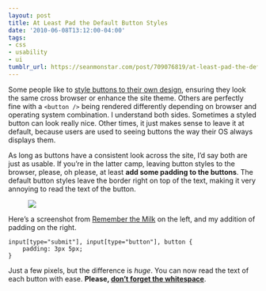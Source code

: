 ```yaml
---
layout: post
title: At Least Pad the Default Button Styles
date: '2010-06-08T13:12:00-04:00'
tags:
- css
- usability
- ui
tumblr_url: https://seanmonstar.com/post/709076819/at-least-pad-the-default-button-styles
---
```

Some people like to [style buttons to their own design](http://seanmonstar.com/blog/2009-04-29-use-css-borders-for-3d-effects/), ensuring they look the same cross browser or enhance the site theme. Others are perfectly fine with a `<button />` being rendered differently depending on browser and operating system combination. I understand both sides. Sometimes a styled button can look really nice. Other times, it just makes sense to leave it at default, because users are used to seeing buttons the way their OS always displays them.

As long as buttons have a consistent look across the site, I’d say both are just as usable. If you’re in the latter camp, leaving button styles to the browser, please, oh please, at least **add some padding to the buttons**. The default button styles leave the border right on top of the text, making it very annoying to read the text of the button.

<figure class="tmblr-full" data-orig-height="74" data-orig-width="344"><img src="https://64.media.tumblr.com/869d61154dcd9952168f895de25420af/d9aa98bea7cf9f44-e4/s540x810/f9ca1c5d7a20e6152c13bd566d5016de7ebbc251.png" data-orig-height="74" data-orig-width="344"></figure>

Here’s a screenshot from [Remember the Milk](http://www.rememberthemilk.com/) on the left, and my addition of padding on the right.

    input[type="submit"], input[type="button"], button {
    	padding: 3px 5px;
    }

Just a few pixels, but the difference is _huge_. You can now read the text of each button with ease. **Please, [don’t forget the whitespace](http://www.usabilitypost.com/2010/06/04/dont-forget-the-whitespace/)**.

